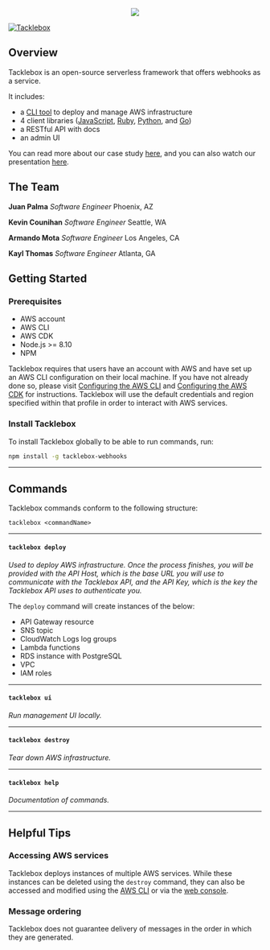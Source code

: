 <p align="center">
  <img src="https://i.imgur.com/s9Gvwsg.png">
</p>

[![Tacklebox](https://img.shields.io/badge/tacklebox-case%20study-blue)](https://tacklebox-webhooks.github.io)

## Overview

Tacklebox is an open-source serverless framework that offers webhooks as a service.

It includes:
- a [CLI tool](https://github.com/tacklebox-webhooks/cli) to deploy and manage AWS infrastructure
- 4 client libraries ([JavaScript](https://github.com/tacklebox-webhooks/javascript),
    [Ruby](https://github.com/tacklebox-webhooks/ruby),
    [Python](https://github.com/tacklebox-webhooks/python),
    and [Go](https://github.com/tacklebox-webhooks/golang))
- a RESTful API with docs
- an admin UI

You can read more about our case study [here](https://tacklebox-webhooks.github.io"),
and you can also watch our presentation [here](https://www.youtube.com/watch?v=QEFFlWNNwk8&t=1s).

## The Team
**Juan Palma** *Software Engineer* Phoenix, AZ

**Kevin Counihan** *Software Engineer* Seattle, WA

**Armando Mota** *Software Engineer* Los Angeles, CA

**Kayl Thomas** *Software Engineer* Atlanta, GA

## Getting Started

### Prerequisites
* AWS account
* AWS CLI
* AWS CDK
* Node.js >= 8.10
* NPM

Tacklebox requires that users have an account with AWS and have set up an
AWS CLI configuration on their local machine. If you have not already done so,
please visit [Configuring the AWS CLI](https://docs.aws.amazon.com/cli/latest/userguide/cli-chap-configure.html)
and [Configuring the AWS CDK](https://docs.aws.amazon.com/cdk/latest/guide/cli.html)
for instructions. Tacklebox will use the default credentials and region specified
within that profile in order to interact with AWS services.

### Install Tacklebox

To install Tacklebox globally to be able to run commands, run:

``` bash
npm install -g tacklebox-webhooks
```
---

## Commands

Tacklebox commands conform to the following structure:
```
tacklebox <commandName>
```

---

#### `tacklebox deploy`
*Used to deploy AWS infrastructure. Once the process finishes, you*
*will be provided with the API Host, which is the base URL*
*you will use to communicate with the Tacklebox API, and the API Key,*
*which is the key the Tacklebox API uses to authenticate you.*

The `deploy` command will create instances of the below:
- API Gateway resource
- SNS topic
- CloudWatch Logs log groups
- Lambda functions
- RDS instance with PostgreSQL
- VPC
- IAM roles

---

#### `tacklebox ui`
*Run management UI locally.*

---
#### `tacklebox destroy`
*Tear down AWS infrastructure.*

---

#### `tacklebox help`
*Documentation of commands.*

---

## Helpful Tips

### Accessing AWS services

Tacklebox deploys instances of multiple AWS services. While these instances can be deleted
using the `destroy` command, they can also be accessed and modified using the
[AWS CLI](https://docs.aws.amazon.com/cli/index.html) or via the
[web console](https://console.aws.amazon.com/console/home).

### Message ordering

Tacklebox does not guarantee delivery of messages in the order in which they are generated.
